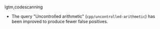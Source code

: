 lgtm,codescanning
* The query "Uncontrolled arithmetic" (`cpp/uncontrolled-arithmetic`) has been improved to produce fewer false positives.
